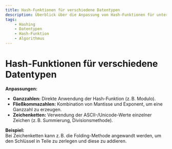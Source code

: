 ```yaml
---
title: Hash-Funktionen für verschiedene Datentypen
description: Überblick über die Anpassung von Hash-Funktionen für unterschiedliche Datentypen wie Ganzzahlen, Fließkommazahlen und Zeichenketten.
tags:
    - Hashing
    - Datentypen
    - Hash-Funktion
    - Algorithmus
---
```


# Hash-Funktionen für verschiedene Datentypen

**Anpassungen:**
- **Ganzzahlen:** Direkte Anwendung der Hash-Funktion (z. B. Modulo).
- **Fließkommazahlen:** Kombination von Mantisse und Exponent, um eine Ganzzahl zu erzeugen.
- **Zeichenketten:** Verwendung der ASCII-/Unicode-Werte einzelner Zeichen (z. B. Summierung, Divisionsmethode).

**Beispiel:**  
Bei Zeichenketten kann z. B. die Folding-Methode angewandt werden, um den Schlüssel in Teile zu zerlegen und diese zu addieren.

